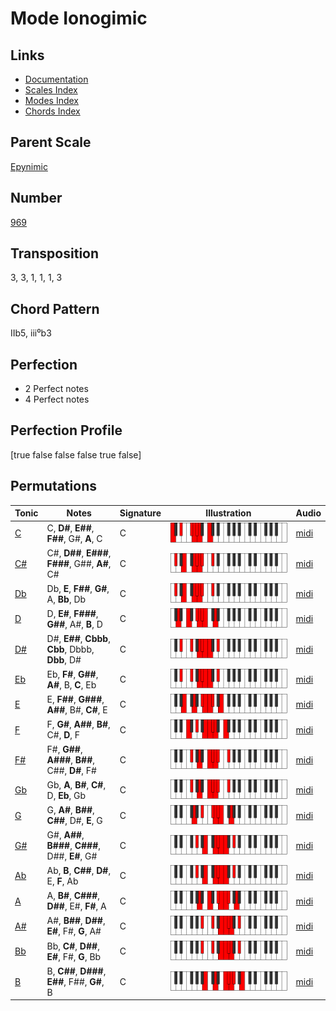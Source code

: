 # Mode Ionogimic

## Links

- [Documentation](README.md)
- [Scales Index](Scales.md)
- [Modes Index](Modes.md)
- [Chords Index](Chords.md)

## Parent Scale

[Epynimic](ScaleEpynimic.md)

## Number

[969](https://ianring.com/musictheory/scales/969)

## Transposition

3, 3, 1, 1, 1, 3

## Chord Pattern

IIb5, iii⁰b3

## Perfection

- 2 Perfect notes
- 4 Perfect notes

## Perfection Profile

[true false false false true false]

## Permutations

| Tonic | Notes | Signature | Illustration | Audio |
|-------|-------|-----------|--------------|-------|
| [C](ModeCNaturalIonogimic.md) | C, **D#**, **E##**, **F##**, G#, **A**, C | C | ![CNaturalIonogimic](ModeCNaturalIonogimic.png) | [midi](https://github.com/edipermadi/music/blob/main/docs/ModeCNaturalIonogimic.mid?raw=true) |
| [C#](ModeCSharpIonogimic.md) | C#, **D##**, **E###**, **F###**, G##, **A#**, C# | C | ![CSharpIonogimic](ModeCSharpIonogimic.png) | [midi](https://github.com/edipermadi/music/blob/main/docs/ModeCSharpIonogimic.mid?raw=true) |
| [Db](ModeDFlatIonogimic.md) | Db, **E**, **F##**, **G#**, A, **Bb**, Db | C | ![DFlatIonogimic](ModeDFlatIonogimic.png) | [midi](https://github.com/edipermadi/music/blob/main/docs/ModeDFlatIonogimic.mid?raw=true) |
| [D](ModeDNaturalIonogimic.md) | D, **E#**, **F###**, **G##**, A#, **B**, D | C | ![DNaturalIonogimic](ModeDNaturalIonogimic.png) | [midi](https://github.com/edipermadi/music/blob/main/docs/ModeDNaturalIonogimic.mid?raw=true) |
| [D#](ModeDSharpIonogimic.md) | D#, **E##**, **Cbbb**, **Cbb**, Dbbb, **Dbb**, D# | C | ![DSharpIonogimic](ModeDSharpIonogimic.png) | [midi](https://github.com/edipermadi/music/blob/main/docs/ModeDSharpIonogimic.mid?raw=true) |
| [Eb](ModeEFlatIonogimic.md) | Eb, **F#**, **G##**, **A#**, B, **C**, Eb | C | ![EFlatIonogimic](ModeEFlatIonogimic.png) | [midi](https://github.com/edipermadi/music/blob/main/docs/ModeEFlatIonogimic.mid?raw=true) |
| [E](ModeENaturalIonogimic.md) | E, **F##**, **G###**, **A##**, B#, **C#**, E | C | ![ENaturalIonogimic](ModeENaturalIonogimic.png) | [midi](https://github.com/edipermadi/music/blob/main/docs/ModeENaturalIonogimic.mid?raw=true) |
| [F](ModeFNaturalIonogimic.md) | F, **G#**, **A##**, **B#**, C#, **D**, F | C | ![FNaturalIonogimic](ModeFNaturalIonogimic.png) | [midi](https://github.com/edipermadi/music/blob/main/docs/ModeFNaturalIonogimic.mid?raw=true) |
| [F#](ModeFSharpIonogimic.md) | F#, **G##**, **A###**, **B##**, C##, **D#**, F# | C | ![FSharpIonogimic](ModeFSharpIonogimic.png) | [midi](https://github.com/edipermadi/music/blob/main/docs/ModeFSharpIonogimic.mid?raw=true) |
| [Gb](ModeGFlatIonogimic.md) | Gb, **A**, **B#**, **C#**, D, **Eb**, Gb | C | ![GFlatIonogimic](ModeGFlatIonogimic.png) | [midi](https://github.com/edipermadi/music/blob/main/docs/ModeGFlatIonogimic.mid?raw=true) |
| [G](ModeGNaturalIonogimic.md) | G, **A#**, **B##**, **C##**, D#, **E**, G | C | ![GNaturalIonogimic](ModeGNaturalIonogimic.png) | [midi](https://github.com/edipermadi/music/blob/main/docs/ModeGNaturalIonogimic.mid?raw=true) |
| [G#](ModeGSharpIonogimic.md) | G#, **A##**, **B###**, **C###**, D##, **E#**, G# | C | ![GSharpIonogimic](ModeGSharpIonogimic.png) | [midi](https://github.com/edipermadi/music/blob/main/docs/ModeGSharpIonogimic.mid?raw=true) |
| [Ab](ModeAFlatIonogimic.md) | Ab, **B**, **C##**, **D#**, E, **F**, Ab | C | ![AFlatIonogimic](ModeAFlatIonogimic.png) | [midi](https://github.com/edipermadi/music/blob/main/docs/ModeAFlatIonogimic.mid?raw=true) |
| [A](ModeANaturalIonogimic.md) | A, **B#**, **C###**, **D##**, E#, **F#**, A | C | ![ANaturalIonogimic](ModeANaturalIonogimic.png) | [midi](https://github.com/edipermadi/music/blob/main/docs/ModeANaturalIonogimic.mid?raw=true) |
| [A#](ModeASharpIonogimic.md) | A#, **B##**, **D##**, **E#**, F#, **G**, A# | C | ![ASharpIonogimic](ModeASharpIonogimic.png) | [midi](https://github.com/edipermadi/music/blob/main/docs/ModeASharpIonogimic.mid?raw=true) |
| [Bb](ModeBFlatIonogimic.md) | Bb, **C#**, **D##**, **E#**, F#, **G**, Bb | C | ![BFlatIonogimic](ModeBFlatIonogimic.png) | [midi](https://github.com/edipermadi/music/blob/main/docs/ModeBFlatIonogimic.mid?raw=true) |
| [B](ModeBNaturalIonogimic.md) | B, **C##**, **D###**, **E##**, F##, **G#**, B | C | ![BNaturalIonogimic](ModeBNaturalIonogimic.png) | [midi](https://github.com/edipermadi/music/blob/main/docs/ModeBNaturalIonogimic.mid?raw=true) |
